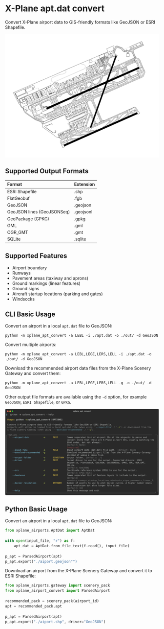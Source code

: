 # X-Plane apt.dat convert

Convert X-Plane airport data to GIS-friendly formats like GeoJSON or ESRI Shapefile.

![CLI help](./images/example_LEBL.png)

## Supported Output Formats

| Format                     | Extension |
| :------------------------- | :-------- |
| ESRI Shapefile             | .shp      |
| FlatGeobuf                 | .fgb      |
| GeoJSON                    | .geojson  |
| GeoJSON lines (GeoJSONSeq) | .geojsonl |
| GeoPackage (GPKG)          | .gpkg     |
| GML                        | .gml      |
| OGR_GMT                    | .gmt      |
| SQLite                     | .sqlite   |


## Supported Features

- Airport boundary
- Runways
- Pavement areas (taxiway and aprons)
- Ground markings (linear features)
- Ground signs
- Aircraft startup locations (parking and gates)
- Windsocks


## CLI Basic Usage

Convert an airport in a local `apt.dat` file to GeoJSON:

```console
python -m xplane_apt_convert -a LEBL -i ./apt.dat -o ./out/ -d GeoJSON
```


Convert multiple airports:

```console
python -m xplane_apt_convert -a LEBL,LEGE,LERS,LELL -i ./apt.dat -o ./out/ -d GeoJSON
```


Download the recommended airport data files from the X-Plane Scenery Gateway and convert them:

```console
python -m xplane_apt_convert -a LEBL,LEGE,LERS,LELL -g -o ./out/ -d GeoJSON
```

Other output file formats are available using the `-d` option, for example `GeoJSON`, `ESRI Shapefile`, or `GPKG`.

![CLI help](./images/cli_help.svg)


## Python Basic Usage

Convert an airport in a local `apt.dat` file to GeoJSON:

```python
from xplane_airports.AptDat import AptDat

with open(input_file, "r") as f:
    apt_dat = AptDat.from_file_text(f.read(), input_file)

p_apt = ParsedAirport(apt)
p_apt.export("./aiport.geojson"")
```


Download an airport from the X-Plane Scenery Gateway and convert it to ESRI Shapefile:

```python
from xplane_airports.gateway import scenery_pack
from xplane_airport_convert import ParsedAirport

recommended_pack = scenery_pack(airport_id)
apt = recommended_pack.apt

p_apt = ParsedAirport(apt)
p_apt.export("./aiport.shp", driver="GeoJSON")
```
